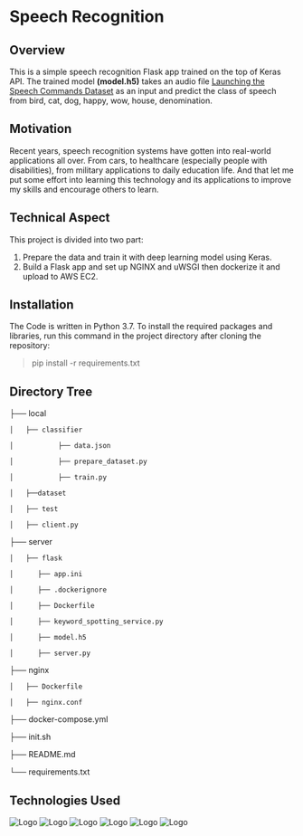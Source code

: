 # Speech Recognition
## Overview

This is a simple speech recognition Flask app trained on the top of Keras API. The trained model **(model.h5)** takes an audio file [Launching the Speech Commands Dataset](https://ai.googleblog.com/2017/08/launching-speech-commands-dataset.html) as an input and predict the class of speech from bird, cat, dog, happy, wow, house, denomination.

## Motivation

Recent years, speech recognition systems have gotten into real-world applications all over. From cars, to healthcare (especially people with disabilities), from military applications to daily education life. And that let me put some effort into learning this technology and its applications to improve my skills and encourage others to learn. 

## Technical Aspect

This project is divided into two part:
1. Prepare the data and train it with deep learning model using Keras.
2. Build a Flask app and set up NGINX and uWSGI then dockerize it and upload to AWS EC2. 

## Installation

The Code is written in Python 3.7. To install the required packages and libraries, run this command in the project directory after cloning the repository:

> pip install -r requirements.txt

## Directory Tree

├── local 

    │   ├── classifier

    │           ├── data.json

    │           ├── prepare_dataset.py

    │           ├── train.py

    │   ├──dataset 

    │   ├── test

    │   ├── client.py

├── server

    │   ├── flask

    │      ├── app.ini

    │      ├── .dockerignore

    │      ├── Dockerfile

    │      ├── keyword_spotting_service.py

    │      ├── model.h5

    │      ├── server.py

├── nginx

    │   ├── Dockerfile

    │   ├── nginx.conf

├── docker-compose.yml

├── init.sh

├── README.md

└── requirements.txt

## Technologies Used
![Logo](https://upload.wikimedia.org/wikipedia/commons/2/2d/Tensorflow_logo.svg)
![Logo](https://keras.io/img/logo.png)
![Logo](https://encrypted-tbn0.gstatic.com/images?q=tbn:ANd9GcSC-jZly0k4laGREHIjjPhniafRjSgf1Kmathj-AeVT31Z1y4g&s)
![Logo](https://encrypted-tbn0.gstatic.com/images?q=tbn:ANd9GcTEER3XSOlsOmjI9nUd-QrvUzl9WRuEI-fWm8ukSZ3SDAGbEMFL&s)
![Logo](https://encrypted-tbn0.gstatic.com/images?q=tbn:ANd9GcRemHo0Nc895r3xB23rRIBtvmICT6F1cNbB00GsBtD56CRWqlYe&s)
![Logo](https://encrypted-tbn0.gstatic.com/images?q=tbn:ANd9GcSazzLRzzN-ZBk2BNv-y1YEqu6Q5sKrGePjhlfBJG0f_kOLc_CQ&s)